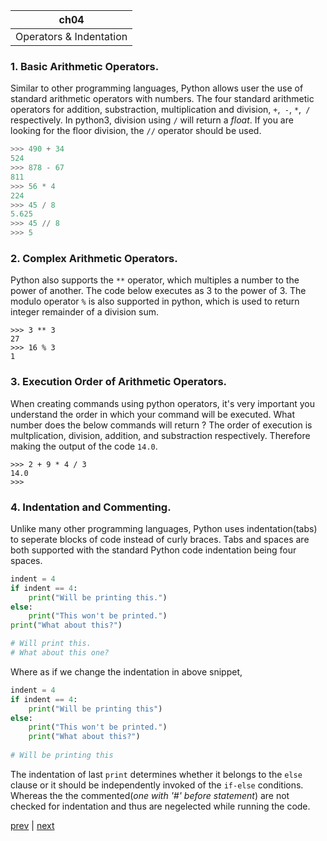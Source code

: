 |ch04|
|----|
|Operators & Indentation|

### 1. Basic Arithmetic Operators.
Similar to other programming languages, Python allows user the use of standard arithmetic operators with numbers. The four standard arithmetic operators for addition, substraction, multiplication and division, `+`,` -`, `*`,` /` respectively. In python3, division using `/` will return a _float_. If you are looking for the floor division, the `//` operator should be used.

```python
>>> 490 + 34
524
>>> 878 - 67
811
>>> 56 * 4
224
>>> 45 / 8
5.625
>>> 45 // 8
>>> 5 
```

### 2. Complex Arithmetic Operators.
Python also supports the `**` operator, which multiples a number to the power of another. The code below executes as 3 to the power of 3. The modulo operator `%` is also supported in python, which is used to return integer remainder of a division sum.

```
>>> 3 ** 3
27
>>> 16 % 3
1
```

### 3. Execution Order of Arithmetic Operators.
When creating commands using python operators, it's very important you understand the order in which your command will be executed. What number does the below commands will return ? The order of execution is multplication, division, addition, and substraction respectively. Therefore making the output of the code `14.0`.

```
>>> 2 + 9 * 4 / 3
14.0
>>> 

```

### 4. Indentation and Commenting.
Unlike many other programming languages, Python uses  indentation(tabs) to seperate blocks of code instead of curly braces. Tabs and spaces are both supported with the standard Python code indentation being four spaces. 

```python
indent = 4
if indent == 4:
	print("Will be printing this.")
else:
	print("This won't be printed.")
print("What about this?")

# Will print this.
# What about this one?		

```
Where as if we change the indentation in above snippet,

```python
indent = 4
if indent == 4:
	print("Will be printing this")
else:
	print("This won't be printed.")
	print("What about this?")	
	
# Will be printing this	
```
The indentation of last `print` determines whether it belongs to the `else` clause or it should be independently invoked of the `if-else` conditions. Whereas the the commented(_one with '#' before statement_) are not checked for indentation and thus are negelected while running the code.

[prev](./ch03.md) | [next](./ch05.md)

